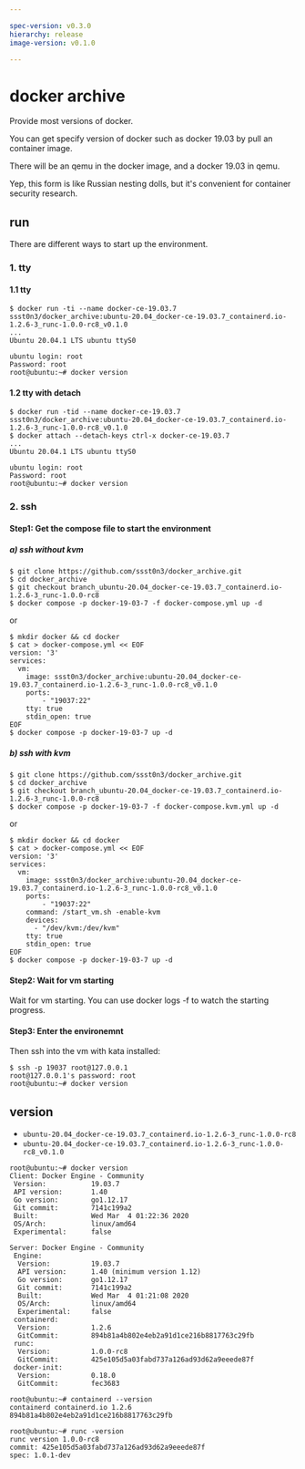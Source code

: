 ```yaml
---

spec-version: v0.3.0
hierarchy: release
image-version: v0.1.0

---
```


# docker archive

Provide most versions of docker. 

You can get specify version of docker such as docker 19.03 by pull an container image.

There will be an qemu in the docker image, and a docker 19.03 in qemu.

Yep, this form is like Russian nesting dolls, but it's convenient for container security research.

## run 

There are different ways to start up the environment.

### 1. tty 

#### 1.1 tty

```
$ docker run -ti --name docker-ce-19.03.7 ssst0n3/docker_archive:ubuntu-20.04_docker-ce-19.03.7_containerd.io-1.2.6-3_runc-1.0.0-rc8_v0.1.0
...
Ubuntu 20.04.1 LTS ubuntu ttyS0

ubuntu login: root
Password: root
root@ubuntu:~# docker version
```

#### 1.2 tty with detach

```
$ docker run -tid --name docker-ce-19.03.7 ssst0n3/docker_archive:ubuntu-20.04_docker-ce-19.03.7_containerd.io-1.2.6-3_runc-1.0.0-rc8_v0.1.0
$ docker attach --detach-keys ctrl-x docker-ce-19.03.7
...
Ubuntu 20.04.1 LTS ubuntu ttyS0

ubuntu login: root
Password: root
root@ubuntu:~# docker version
```

### 2. ssh

#### Step1: Get the compose file to start the environment

##### a) ssh without kvm

```
$ git clone https://github.com/ssst0n3/docker_archive.git
$ cd docker_archive
$ git checkout branch_ubuntu-20.04_docker-ce-19.03.7_containerd.io-1.2.6-3_runc-1.0.0-rc8
$ docker compose -p docker-19-03-7 -f docker-compose.yml up -d
```

or 

```
$ mkdir docker && cd docker
$ cat > docker-compose.yml << EOF
version: '3'
services:
  vm:
    image: ssst0n3/docker_archive:ubuntu-20.04_docker-ce-19.03.7_containerd.io-1.2.6-3_runc-1.0.0-rc8_v0.1.0
    ports:
        - "19037:22"
    tty: true
    stdin_open: true 
EOF
$ docker compose -p docker-19-03-7 up -d
```

##### b) ssh with kvm

```
$ git clone https://github.com/ssst0n3/docker_archive.git
$ cd docker_archive
$ git checkout branch_ubuntu-20.04_docker-ce-19.03.7_containerd.io-1.2.6-3_runc-1.0.0-rc8
$ docker compose -p docker-19-03-7 -f docker-compose.kvm.yml up -d
```

or

```
$ mkdir docker && cd docker
$ cat > docker-compose.yml << EOF
version: '3'
services:
  vm:
    image: ssst0n3/docker_archive:ubuntu-20.04_docker-ce-19.03.7_containerd.io-1.2.6-3_runc-1.0.0-rc8_v0.1.0
    ports:
        - "19037:22"
    command: /start_vm.sh -enable-kvm
    devices:
      - "/dev/kvm:/dev/kvm"
    tty: true
    stdin_open: true
EOF
$ docker compose -p docker-19-03-7 up -d
```

#### Step2: Wait for vm starting
Wait for vm starting. You can use docker logs -f to watch the starting progress.

#### Step3: Enter the environemnt
Then ssh into the vm with kata installed:

```
$ ssh -p 19037 root@127.0.0.1
root@127.0.0.1's password: root
root@ubuntu:~# docker version
```

## version
* `ubuntu-20.04_docker-ce-19.03.7_containerd.io-1.2.6-3_runc-1.0.0-rc8`
* `ubuntu-20.04_docker-ce-19.03.7_containerd.io-1.2.6-3_runc-1.0.0-rc8_v0.1.0`

```
root@ubuntu:~# docker version
Client: Docker Engine - Community
 Version:           19.03.7
 API version:       1.40
 Go version:        go1.12.17
 Git commit:        7141c199a2
 Built:             Wed Mar  4 01:22:36 2020
 OS/Arch:           linux/amd64
 Experimental:      false

Server: Docker Engine - Community
 Engine:
  Version:          19.03.7
  API version:      1.40 (minimum version 1.12)
  Go version:       go1.12.17
  Git commit:       7141c199a2
  Built:            Wed Mar  4 01:21:08 2020
  OS/Arch:          linux/amd64
  Experimental:     false
 containerd:
  Version:          1.2.6
  GitCommit:        894b81a4b802e4eb2a91d1ce216b8817763c29fb
 runc:
  Version:          1.0.0-rc8
  GitCommit:        425e105d5a03fabd737a126ad93d62a9eeede87f
 docker-init:
  Version:          0.18.0
  GitCommit:        fec3683
```

```
root@ubuntu:~# containerd --version
containerd containerd.io 1.2.6 894b81a4b802e4eb2a91d1ce216b8817763c29fb
```

```
root@ubuntu:~# runc -version
runc version 1.0.0-rc8
commit: 425e105d5a03fabd737a126ad93d62a9eeede87f
spec: 1.0.1-dev
```
